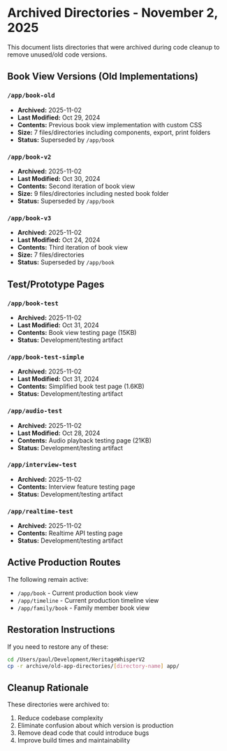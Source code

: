 # Archived Directories - November 2, 2025

This document lists directories that were archived during code cleanup to remove unused/old code versions.

## Book View Versions (Old Implementations)

### `/app/book-old`
- **Archived:** 2025-11-02
- **Last Modified:** Oct 29, 2024
- **Contents:** Previous book view implementation with custom CSS
- **Size:** 7 files/directories including components, export, print folders
- **Status:** Superseded by `/app/book`

### `/app/book-v2`
- **Archived:** 2025-11-02
- **Last Modified:** Oct 30, 2024
- **Contents:** Second iteration of book view
- **Size:** 9 files/directories including nested book folder
- **Status:** Superseded by `/app/book`

### `/app/book-v3`
- **Archived:** 2025-11-02
- **Last Modified:** Oct 24, 2024
- **Contents:** Third iteration of book view
- **Size:** 7 files/directories
- **Status:** Superseded by `/app/book`

## Test/Prototype Pages

### `/app/book-test`
- **Archived:** 2025-11-02
- **Last Modified:** Oct 31, 2024
- **Contents:** Book view testing page (15KB)
- **Status:** Development/testing artifact

### `/app/book-test-simple`
- **Archived:** 2025-11-02
- **Last Modified:** Oct 31, 2024
- **Contents:** Simplified book test page (1.6KB)
- **Status:** Development/testing artifact

### `/app/audio-test`
- **Archived:** 2025-11-02
- **Last Modified:** Oct 28, 2024
- **Contents:** Audio playback testing page (21KB)
- **Status:** Development/testing artifact

### `/app/interview-test`
- **Archived:** 2025-11-02
- **Contents:** Interview feature testing page
- **Status:** Development/testing artifact

### `/app/realtime-test`
- **Archived:** 2025-11-02
- **Contents:** Realtime API testing page
- **Status:** Development/testing artifact

## Active Production Routes

The following remain active:
- `/app/book` - Current production book view
- `/app/timeline` - Current production timeline view
- `/app/family/book` - Family member book view

## Restoration Instructions

If you need to restore any of these:
```bash
cd /Users/paul/Development/HeritageWhisperV2
cp -r archive/old-app-directories/[directory-name] app/
```

## Cleanup Rationale

These directories were archived to:
1. Reduce codebase complexity
2. Eliminate confusion about which version is production
3. Remove dead code that could introduce bugs
4. Improve build times and maintainability

